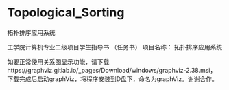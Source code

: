 # Topological_Sorting
拓扑排序应用系统

工学院计算机专业二级项目学生指导书
（任务书）
项目名称： 拓扑排序应用系统

如要正常使用关系图显示功能，请下载https://graphviz.gitlab.io/_pages/Download/windows/graphviz-2.38.msi，
下载完成后启动graphViz，将程序安装到D盘下，命名为graphViz。谢谢合作。

